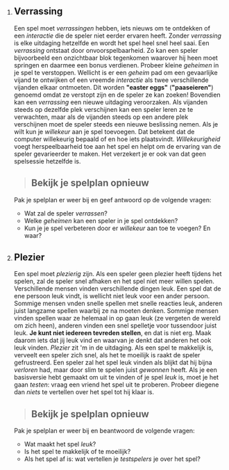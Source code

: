 1. ## Verrassing
    Een spel moet *verrassingen* hebben, iets nieuws om te ontdekken of een *interactie* die de speler niet eerder ervaren heeft. Zonder *verrassing* is elke uitdaging hetzelfde en wordt het spel heel snel heel saai.
    Een *verrassing* ontstaat door onvoorspelbaarheid. Zo kan een speler bijvoorbeeld een onzichtbaar blok tegenkomen waarover hij heen moet springen en daarmee een bonus verdienen.
    Probeer kleine *geheimen* in je spel te verstoppen. Wellicht is er een *geheim* pad om een gevaarlijke vijand te ontwijken of een vreemde *interactie* als twee verschillende vijanden elkaar ontmoeten. Dit worden **"easter eggs"** (**"paaseieren"**) genoemd omdat ze verstopt zijn en de speler ze kan zoeken!
    Bovendien kan een *verrassing* een nieuwe uitdaging veroorzaken. Als vijanden steeds op dezelfde plek verschijnen kan een speler leren ze te verwachten, maar als de vijanden steeds op een andere plek verschijnen moet de speler steeds een nieuwe beslissing nemen.
    Als je wilt kun je *willekeur* aan je spel toevoegen. Dat betekent dat de computer willekeurig bepaald of en hoe iets plaatsvindt. *Willekeurigheid* voegt herspeelbaarheid toe aan het spel en helpt om de ervaring van de speler gevarieerder te maken. Het verzekert je er ook van dat geen spelsessie hetzelfde is.
    > ## Bekijk je spelplan opnieuw
    Pak je spelplan er weer bij en geef antwoord op de volgende vragen:
    * Wat zal de speler *verrassen*?
    * Welke *geheimen* kan een speler in je spel ontdekken?
    * Kun je je spel verbeteren door er *willekeur* aan toe te voegen? En waar?
    
2. ## Plezier
    Een spel moet *plezierig* zijn. Als een speler geen plezier heeft tijdens het spelen, zal de speler snel afhaken en het spel niet meer willen spelen.
    Verschillende mensen vinden verschillende dingen leuk. Een spel dat de ene persoon leuk vindt, is wellicht niet leuk voor een ander persoon. Sommige mensen vnden snelle spellen met snelle reacties leuk, anderen juist langzame spellen waarbij ze na moeten denken. Sommige mensen vinden spellen waar ze helemaal in op gaan leuk (ze vergeten de wereld om zich heen), anderen vinden een snel spelletje voor tussendoor juist leuk. **Je kunt niet iedereen tevreden stellen**, en dat is niet erg. Maak daarom iets dat jij leuk vind en waarvan je denkt dat anderen het ook leuk vinden.
    *Plezier* zit 'm in de uitdaging. Als een spel te makkelijk is, verveelt een speler zich snel, als het te moeilijk is raakt de speler gefrustreerd. Een speler zal het spel leuk vinden als blijkt dat hij bijna *verloren* had, maar door slim te spelen juist *gewonnen* heeft.
    Als je een basisversie hebt gemaakt om uit te vinden of je spel *leuk* is, moet je het gaan *testen*: vraag een vriend het spel uit te proberen. Probeer diegene dan *niets* te vertellen over het spel tot hij klaar is.
    > ## Bekijk je spelplan opnieuw
    Pak je spelplan er weer bij en beantwoord de volgende vragen:
    * Wat maakt het spel *leuk*?
    * Is het spel te makkelijk of te moeilijk?
    * Als het spel af is: wat vertellen je *testspelers* je over het spel?
